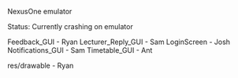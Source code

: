 NexusOne emulator

Status: Currently crashing on emulator

Feedback_GUI 		- Ryan
Lecturer_Reply_GUI 	- Sam
LoginScreen 		- Josh
Notifications_GUI	- Sam
Timetable_GUI		- Ant

res/drawable - Ryan